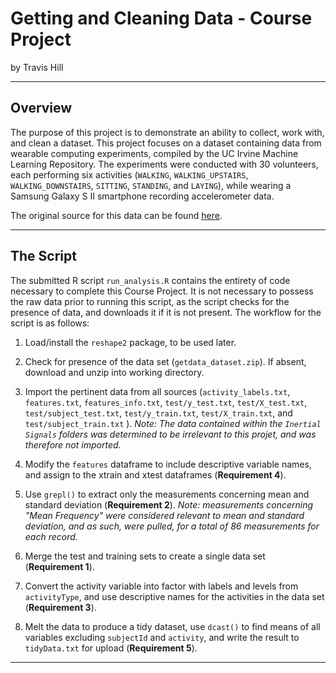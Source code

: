 # Getting and Cleaning Data - Course Project
by Travis Hill

-----

## Overview
The purpose of this project is to demonstrate an ability to collect, work with, and clean a dataset. This project focuses on a dataset containing data from wearable computing experiments, compiled by the UC Irvine Machine Learning Repository. The experiments were conducted with 30 volunteers, each performing six activities (`WALKING`, `WALKING_UPSTAIRS`, `WALKING_DOWNSTAIRS`, `SITTING`, `STANDING`, and `LAYING`), while wearing a Samsung Galaxy S II smartphone recording accelerometer data. 

The original source for this data can be found [here](http://archive.ics.uci.edu/ml/datasets/Human+Activity+Recognition+Using+Smartphones).

-----

## The Script
The submitted R script `run_analysis.R` contains the entirety of code necessary to complete this Course Project. It is not necessary to possess the raw data prior to running this script, as the script checks for the presence of data, and downloads it if it is not present. The workflow for the script is as follows:

1. Load/install the `reshape2` package, to be used later.

2. Check for presence of the data set (`getdata_dataset.zip`). If absent, download and unzip into working directory.

3. Import the pertinent data from all sources (`activity_labels.txt`, `features.txt`, `features_info.txt`, `test/y_test.txt`, `test/X_test.txt`, `test/subject_test.txt`, `test/y_train.txt`, `test/X_train.txt`, and `test/subject_train.txt` ). *Note: The data contained within the `Inertial Signals` folders was determined to be irrelevant to this projet, and was therefore not imported.*

4. Modify the `features` dataframe to include descriptive variable names, and assign to the xtrain and xtest dataframes (**Requirement 4**).

5. Use `grepl()` to extract only the measurements concerning mean and standard deviation (**Requirement 2**). *Note: measurements concerning "Mean Frequency" were considered relevant to mean and standard deviation, and as such, were pulled, for a total of 86 measurements for each record.*

6. Merge the test and training sets to create a single data set (**Requirement 1**).

7. Convert the activity variable into factor with labels and levels from `activityType`, and use descriptive names for the activities in the data set (**Requirement 3**).

8. Melt the data to produce a tidy dataset,  use `dcast()` to find means of all variables excluding `subjectId` and `activity`, and write the result to `tidyData.txt` for upload (**Requirement 5**).

_____

